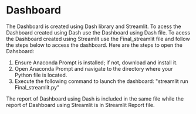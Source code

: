 # Dashboard
The Dashboard is created using Dash library and Streamlit.
To acess the Dashboard created using Dash use the Dashboard using Dash file.
To acess the Dashboard created using Streamlit use the Final_streamlit file and follow the steps below to access the dashboard.
Here are the steps to open the Dahsboard:

1. Ensure Anaconda Prompt is installed; if not, download and install it.
2. Open Anaconda Prompt and navigate to the directory where your Python file is located.
3. Execute the following command to launch the dashboard: "streamlit run Final_streamlit.py"

The report of Dashboard using Dash is included in the same file while the report of Dashboard using Streamlit is in Streamlit Report file.
